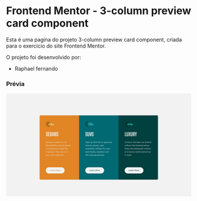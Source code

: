 # Frontend Mentor - 3-column preview card component

Esta é uma pagina do projeto 3-column preview card component, criada para o exercicio do site Frontend Mentor.

O projeto foi desenvolvido por:

* Raphael fernando

### Prévia

<img src="design/desktop-design.jpg" alt="">
